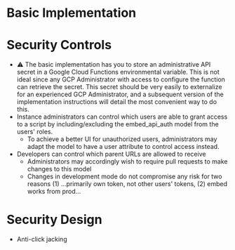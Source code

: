 

# Basic Implementation

# Security Controls

- ⚠️ The basic implementation has you to store an administrative API secret in a Google Cloud Functions environmental variable. This is not ideal since any GCP Administrator with access to configure the function can retrieve the secret. This secret should be very easily to externalize for an experienced GCP Administrator, and a subsequent version of the implementation instructions will detail the most convenient way to do this.
- Instance administrators can control which users are able to grant access to a script by including/excluding the embed_api_auth model from the users' roles.
	- To achieve a better UI for unauthorized users, administrators may adapt the model to have a user attribute to control access instead.
- Developers can control which parent URLs are allowed to receive  
	- Administrators may accordingly wish to require pull requests to make changes to this model
	- Changes in development mode do not compromise any risk for two reasons (1) ...primarily own token, not other users' tokens, (2) embed works from prod...

# Security Design

- Anti-click jacking

